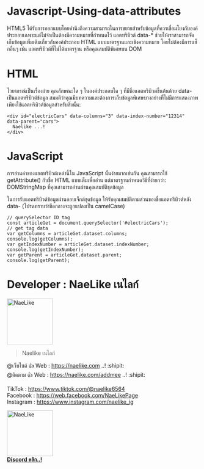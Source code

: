 # Javascript-Using-data-attributes
HTML5 ได้รับการออกแบบโดยคำนึงถึงความสามารถในการขยายสำหรับข้อมูลที่ควรเชื่อมโยงกับองค์ประกอบเฉพาะแต่ไม่จำเป็นต้องมีความหมายที่กำหนดไว้ แอตทริบิวต์ data-* ช่วยให้เราสามารถจัดเก็บข้อมูลเพิ่มเติมเกี่ยวกับองค์ประกอบ HTML แบบมาตรฐานและเชิงความหมาย โดยไม่ต้องมีการแฮ็กอื่นๆ เช่น แอตทริบิวต์ที่ไม่ได้มาตรฐาน หรือคุณสมบัติพิเศษบน DOM

# HTML 
ไวยากรณ์เป็นเรื่องง่าย คุณลักษณะใด ๆ ในองค์ประกอบใด ๆ ที่มีชื่อแอตทริบิวต์ขึ้นต้นด้วย data- เป็นแอตทริบิวต์ข้อมูล สมมติว่าคุณมีบทความและต้องการเก็บข้อมูลพิเศษบางอย่างที่ไม่มีการแสดงภาพ เพียงใช้แอตทริบิวต์ข้อมูลสำหรับสิ่งนั้น:
```
<div id="electricCars" data-columns="3" data-index-number="12314" data-parent="cars">
  Naelike ...!
</div>
```

# JavaScript
การอ่านค่าของแอตทริบิวต์เหล่านี้ใน JavaScript นั้นง่ายมากเช่นกัน คุณสามารถใช้ getAttribute() กับชื่อ HTML แบบเต็มเพื่ออ่าน แต่มาตรฐานกำหนดวิธีที่ง่ายกว่า: DOMStringMap ที่คุณสามารถอ่านผ่านคุณสมบัติชุดข้อมูล

ในการรับแอตทริบิวต์ข้อมูลผ่านออบเจ็กต์ชุดข้อมูล ให้รับคุณสมบัติตามส่วนของชื่อแอตทริบิวต์หลัง data- (โปรดทราบว่าขีดกลางจะถูกแปลงเป็น camelCase)

```
// querySelector ID tag
const articleGet = document.querySelector('#electricCars');
// get tag data
var getColumns = articleGet.dataset.columns;
console.log(getColumns);
var getIndexNumber = articleGet.dataset.indexNumber;
console.log(getIndexNumber);
var getParent = articleGet.dataset.parent;
console.log(getParent);
```

# Developer : NaeLike เนไลก์

<img class="rounded" src="http://img.in.th/images/c938fdabdf2a1d4b2deda8ffea4fa189.jpg" width="120" alt="NaeLike"> 

> Naelike เนไลก์

@เว็บไซต์ :+1: Web :  <https://naelike.com> ..! :shipit:
<br>
@ติดตาม :+1: Web :  <https://naelike.com/addmee> ..! :shipit:

TikTok :  <https://www.tiktok.com/@naelike6564>
<br>
Facebook :  <https://web.facebook.com/NaeLikePage>
<br>
Instagram :  <https://www.instagram.com/naelike_ig>
<br>


<a href="https://link.ckpzmc.xyz/dispnae"> 
   <img class="rounded" src="https://i.pinimg.com/originals/1a/9a/f1/1a9af177bdcd0bd93568e59bb7600cbe.png" width="120" alt="NaeLike"> 
   </br>
   <b class="fs-12">Discord คลิก..!</b> 
</a>
